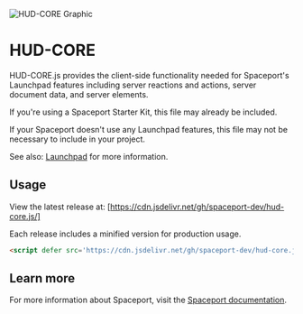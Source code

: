 ![HUD-CORE Graphic](https://spaceport.com.co/assets/hud-core-graphic.png "HUD-CORE Graphic")

# HUD-CORE
HUD-CORE.js provides the client-side functionality needed for Spaceport's Launchpad
features including server reactions and actions, server document data, and server elements.

If you're using a Spaceport Starter Kit, this file may already be included.

If your Spaceport doesn't use any Launchpad features, this file may not be necessary
to include in your project.

See also: [Launchpad](https://spaceport.com.co/docs/launchpad#hud-core) for more information.


## Usage

View the latest release at: [https://cdn.jsdelivr.net/gh/spaceport-dev/hud-core.js/]

Each release includes a minified version for production usage.

```html
<script defer src='https://cdn.jsdelivr.net/gh/spaceport-dev/hud-core.js@1.0.0/hud-core.min.js'>
```

## Learn more
For more information about Spaceport, visit the [Spaceport documentation](https://spaceport.com.co/docs).
